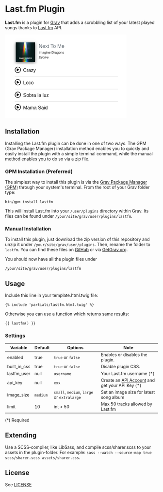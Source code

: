 # Last.fm Plugin

**Last.fm** is a plugin for [Grav](http://github.com/getgrav/grav) that adds a scrobbling list of your latest played songs thanks to [Last.fm](https://last.fm) API.

![](screenshot.png)

## Installation

Installing the Last.fm plugin can be done in one of two ways. The GPM (Grav Package Manager) installation method enables you to quickly and easily install the plugin with a simple terminal command, while the manual method enables you to do so via a zip file.

### GPM Installation (Preferred)

The simplest way to install this plugin is via the [Grav Package Manager (GPM)](http://learn.getgrav.org/advanced/grav-gpm) through your system's terminal. From the root of your Grav folder type:

    bin/gpm install lastfm

This will install Last.fm into your `/user/plugins` directory within Grav. Its files can be found under `/your/site/grav/user/plugins/lastfm`.

### Manual Installation

To install this plugin, just download the zip version of this repository and unzip it under `/your/site/grav/user/plugins`. Then, rename the folder to `lastfm`. You can find these files on [GitHub](https://github.com/ayozehd/lastfm) or via [GetGrav.org](http://getgrav.org/downloads/plugins#extras).

You should now have all the plugin files under

    /your/site/grav/user/plugins/lastfm


## Usage

Include this line in your template.html.twig file:
```
{% include 'partials/lastfm.html.twig' %}
```

Otherwise you can use a function which returns same results:
```
{{ lastfm() }}
```

### Settings

| Variable | Default | Options | Note |
|----------|---------|-------------------------------------------------|-----------------------------------------------------------------------|
| enabled | true | `true` or `false` | Enables or disables the plugin. |
| built_in_css | true | `true` or `false` | Disable plugin CSS. |
| lastfm_user | null | `username` | Your Last.fm username (*) |
| api_key | null | `xxx` | Create an [API Account](https://www.last.fm/api/account/create) and get your API Key (*) |
| image_size | `medium` | `small`, `medium`, `large`  or `extralarge` | Set an image size for latest song album |
| limit | 10 | int < 50 | Max 50 tracks allowed by Last.fm |

(*) Required

## Extending

Use a SCSS-compiler, like LibSass, and compile scss/sharer.scss to your assets in the plugin-folder. For example: `sass --watch --source-map true scss/sharer.scss assets/sharer.css`.

## License

See [LICENSE](LICENSE)
